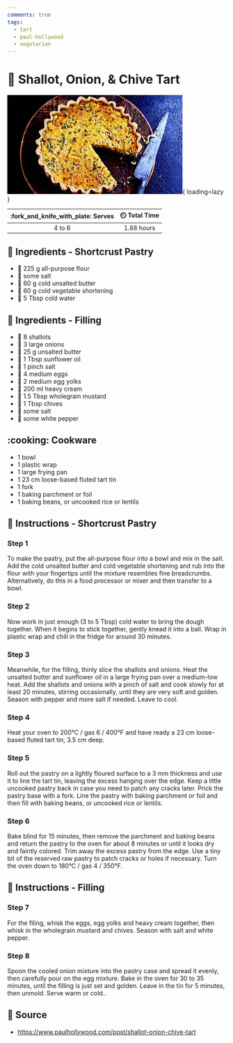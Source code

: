 ```yaml
---
comments: true
tags:
  - tart
  - paul-hollywood
  - vegetarian
---
```

# :onion: Shallot, Onion, & Chive Tart

![Shallot Onion and Chive Tart](../assets/images/shallot-onion-and-chive-tart.jpg){ loading=lazy }

| :fork_and_knife_with_plate: Serves | :timer_clock: Total Time |
|:----------------------------------:|:-----------------------: |
| 4 to 6 | 1.88 hours |

## :salt: Ingredients - Shortcrust Pastry

- :ear_of_rice: 225 g all-purpose flour
- :salt: some salt
- :butter: 60 g cold unsalted butter
- :carrot: 60 g cold vegetable shortening
- :ice_cube: 5 Tbsp cold water

## :salt: Ingredients - Filling

- :onion: 8 shallots
- :onion: 3 large onions
- :butter: 25 g unsalted butter
- :sunflower: 1 Tbsp sunflower oil
- :salt: 1 pinch salt
- :egg: 4 medium eggs
- :egg: 2 medium egg yolks
- :icecream: 200 ml heavy cream
- :hotdog: 1.5 Tbsp wholegrain mustard
- :seedling: 1 Tbsp chives
- :salt: some salt
- :salt: some white pepper

## :cooking: Cookware

- 1 bowl
- 1 plastic wrap
- 1 large frying pan
- 1 23 cm loose-based fluted tart tin
- 1 fork
- 1 baking parchment or foil
- 1 baking beans, or uncooked rice or lentils

## :pencil: Instructions - Shortcrust Pastry

### Step 1

To make the pastry, put the all-purpose flour into a bowl and mix in the salt. Add the cold unsalted butter and cold
vegetable shortening and rub into the flour with your fingertips until the mixture resembles fine breadcrumbs.
Alternatively, do this in a food processor or mixer and then transfer to a bowl.

### Step 2

Now work in just enough (3 to 5 Tbsp) cold water to bring the dough together. When it begins to stick together, gently
knead it into a ball. Wrap in plastic wrap and chill in the fridge for around 30 minutes.

### Step 3

Meanwhile, for the filling, thinly slice the shallots and onions. Heat the unsalted butter and sunflower oil in a large
frying pan over a medium-low heat. Add the shallots and onions with a pinch of salt and cook slowly for at least 20
minutes, stirring occasionally, until they are very soft and golden. Season with pepper and more salt if needed. Leave
to cool.

### Step 4

Heat your oven to 200°C / gas 6 / 400°F and have ready a 23 cm loose-based fluted tart tin, 3.5 cm deep.

### Step 5

Roll out the pastry on a lightly floured surface to a 3 mm thickness and use it to line the tart tin, leaving the excess
hanging over the edge. Keep a little uncooked pastry back in case you need to patch any cracks later. Prick the pastry
base with a fork. Line the pastry with baking parchment or foil and then fill with baking beans, or uncooked rice or
lentils.

### Step 6

Bake blind for 15 minutes, then remove the parchment and baking beans and return the pastry to the oven for about 8
minutes or until it looks dry and faintly colored. Trim away the excess pastry from the edge. Use a tiny bit of the
reserved raw pastry to patch cracks or holes if necessary. Turn the oven down to 180°C / gas 4 / 350°F.

## :pencil: Instructions - Filling

### Step 7

For the filing, whisk the eggs, egg yolks and heavy cream together, then whisk in the wholegrain mustard and chives.
Season with salt and white pepper.

### Step 8

Spoon the cooled onion mixture into the pastry case and spread it evenly, then carefully pour on the egg mixture. Bake
in the oven for 30 to 35 minutes, until the filling is just set and golden. Leave in the tin for 5 minutes, then unmold.
Serve warm or cold..

## :link: Source

- <https://www.paulhollywood.com/post/shallot-onion-chive-tart>
